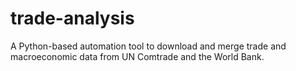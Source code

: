 # trade-analysis
A Python-based automation tool to download and merge trade and macroeconomic data from UN Comtrade and the World Bank.
